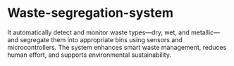 # Waste-segregation-system
It automatically detect and monitor waste types—dry, wet, and metallic—and segregate them into appropriate bins using sensors and microcontrollers. The system enhances smart waste management, reduces human effort, and supports environmental sustainability.
